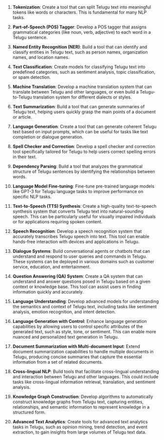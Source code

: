 1. **Tokenization**: Create a tool that can split Telugu text into meaningful tokens like words or characters. This is fundamental for many NLP tasks.

2. **Part-of-Speech (POS) Tagger**: Develop a POS tagger that assigns grammatical categories (like noun, verb, adjective) to each word in a Telugu sentence.

3. **Named Entity Recognition (NER)**: Build a tool that can identify and classify entities in Telugu text, such as person names, organization names, and location names.

4. **Text Classification**: Create models for classifying Telugu text into predefined categories, such as sentiment analysis, topic classification, or spam detection.

5. **Machine Translation**: Develop a machine translation system that can translate between Telugu and other languages, or even build a Telugu-to-Telugu translation system for different dialects or styles.

6. **Text Summarization**: Build a tool that can generate summaries of Telugu text, helping users quickly grasp the main points of a document or article.

7. **Language Generation**: Create a tool that can generate coherent Telugu text based on input prompts, which can be useful for tasks like text completion or dialogue generation.

8. **Spell Checker and Correction**: Develop a spell checker and correction tool specifically tailored for Telugu to help users correct spelling errors in their text.

9. **Dependency Parsing**: Build a tool that analyzes the grammatical structure of Telugu sentences by identifying the relationships between words.

10. **Language Model Fine-tuning**: Fine-tune pre-trained language models like GPT-3 for Telugu language tasks to improve performance on specific NLP tasks.

11. **Text-to-Speech (TTS) Synthesis**: Create a high-quality text-to-speech synthesis system that converts Telugu text into natural-sounding speech. This can be particularly useful for visually impaired individuals or for applications requiring spoken content.

12. **Speech Recognition**: Develop a speech recognition system that accurately transcribes Telugu speech into text. This tool can enable hands-free interaction with devices and applications in Telugu.

13. **Dialogue Systems**: Build conversational agents or chatbots that can understand and respond to user queries and commands in Telugu. These systems can be deployed in various domains such as customer service, education, and entertainment.

14. **Question Answering (QA) System**: Create a QA system that can understand and answer questions posed in Telugu based on a given context or knowledge base. This tool can assist users in finding information quickly and accurately.

15. **Language Understanding**: Develop advanced models for understanding the semantics and context of Telugu text, including tasks like sentiment analysis, emotion recognition, and intent detection.

16. **Language Generation with Control**: Enhance language generation capabilities by allowing users to control specific attributes of the generated text, such as style, tone, or sentiment. This can enable more nuanced and personalized text generation in Telugu.

17. **Document Summarization with Multi-document Input**: Extend document summarization capabilities to handle multiple documents in Telugu, producing concise summaries that capture the essential information from a set of related documents.

18. **Cross-lingual NLP**: Build tools that facilitate cross-lingual understanding and interaction between Telugu and other languages. This could include tasks like cross-lingual information retrieval, translation, and sentiment analysis.

19. **Knowledge Graph Construction**: Develop algorithms to automatically construct knowledge graphs from Telugu text, capturing entities, relationships, and semantic information to represent knowledge in a structured form.

20. **Advanced Text Analytics**: Create tools for advanced text analytics tasks in Telugu, such as opinion mining, trend detection, and event extraction, to gain insights from large volumes of Telugu text data.
